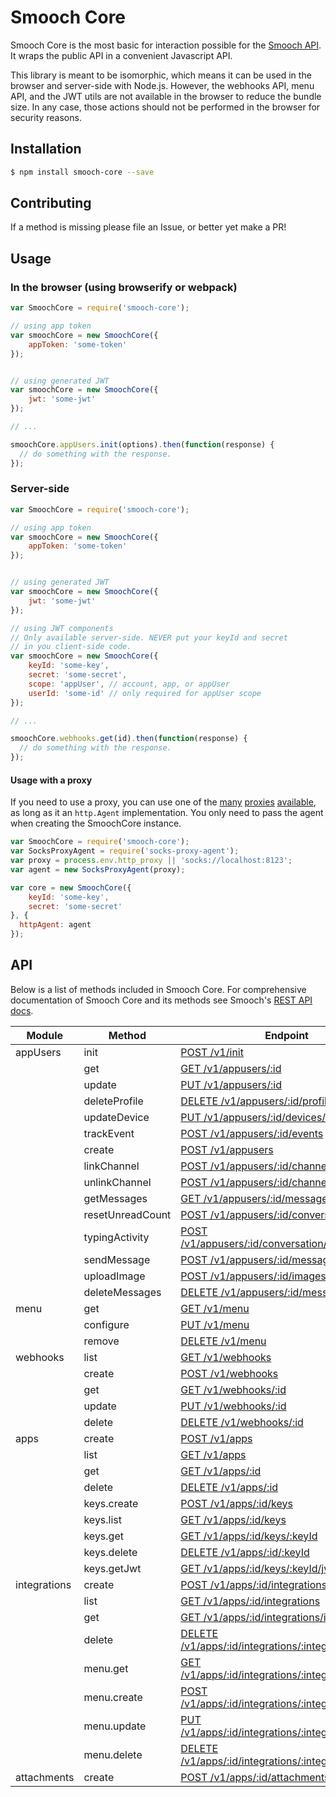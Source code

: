 # Smooch Core

Smooch Core is the most basic for interaction possible for the [Smooch API](http://docs.smooch.io/rest). It wraps the public API in a convenient Javascript API.

This library is meant to be isomorphic, which means it can be used in the browser and server-side with Node.js. However, the webhooks API, menu API, and the JWT utils are not available in the browser to reduce the bundle size. In any case, those actions should not be performed in the browser for security reasons.

## Installation
```bash
$ npm install smooch-core --save
```

## Contributing

If a method is missing please file an Issue, or better yet make a PR!

## Usage

### In the browser (using browserify or webpack)

```js
var SmoochCore = require('smooch-core');

// using app token
var smoochCore = new SmoochCore({
    appToken: 'some-token'
});


// using generated JWT
var smoochCore = new SmoochCore({
    jwt: 'some-jwt'
});

// ...

smoochCore.appUsers.init(options).then(function(response) {
  // do something with the response.
});
```


### Server-side

```js
var SmoochCore = require('smooch-core');

// using app token
var smoochCore = new SmoochCore({
    appToken: 'some-token'
});


// using generated JWT
var smoochCore = new SmoochCore({
    jwt: 'some-jwt'
});

// using JWT components
// Only available server-side. NEVER put your keyId and secret
// in you client-side code.
var smoochCore = new SmoochCore({
    keyId: 'some-key',
    secret: 'some-secret',
    scope: 'appUser', // account, app, or appUser
    userId: 'some-id' // only required for appUser scope
});

// ...

smoochCore.webhooks.get(id).then(function(response) {
  // do something with the response.
});

```

#### Usage with a proxy
If you need to use a proxy, you can use one of the [many](https://www.npmjs.com/package/socks-proxy-agent) [proxies](https://www.npmjs.com/package/http-proxy-agent) [available](https://www.npmjs.com/package/https-proxy-agent), as long as it an `http.Agent` implementation. You only need to pass the agent when creating the SmoochCore instance.


```js
var SmoochCore = require('smooch-core');
var SocksProxyAgent = require('socks-proxy-agent');
var proxy = process.env.http_proxy || 'socks://localhost:8123';
var agent = new SocksProxyAgent(proxy);

var core = new SmoochCore({
    keyId: 'some-key',
    secret: 'some-secret'
}, {
  httpAgent: agent
});
```

## API

Below is a list of methods included in Smooch Core. For comprehensive documentation of Smooch Core and its methods see Smooch's [REST API docs](https://docs.smooch.io/rest/).

| Module       | Method           | Endpoint                                                                                                        |
|--------------|------------------|-----------------------------------------------------------------------------------------------------------------|
| appUsers     | init             | [POST /v1/init](https://docs.smooch.io/rest/?javascript#init) |
|              | get              | [GET /v1/appusers/:id](https://docs.smooch.io/rest/?javascript#get-app-user) |
|              | update           | [PUT /v1/appusers/:id](https://docs.smooch.io/rest/?javascript#update-app-user) |
|              | deleteProfile    | [DELETE /v1/appusers/:id/profile](https://docs.smooch.io/rest/?javascript#delete-app-user) |
|              | updateDevice     | [PUT /v1/appusers/:id/devices/:deviceId](https://docs.smooch.io/rest/?javascript#update-device) |
|              | trackEvent       | [POST /v1/appusers/:id/events](https://docs.smooch.io/rest/?javascript#track-event) |
|              | create           | [POST /v1/appusers](https://docs.smooch.io/rest/?javascript#pre-create-app-user) |
|              | linkChannel      | [POST /v1/appusers/:id/channels](https://docs.smooch.io/rest/?javascript#link-app-user-to-channel) |
|              | unlinkChannel    | [POST /v1/appusers/:id/channels/:channel](https://docs.smooch.io/rest/?javascript#unlink-app-user-from-channel) |
|              | getMessages      | [GET /v1/appusers/:id/messages](https://docs.smooch.io/rest/?javascript#get-messages) |
|              | resetUnreadCount | [POST /v1/appusers/:id/conversation/read](https://docs.smooch.io/rest/?javascript#reset-unread-count) |
|              | typingActivity   | [POST /v1/appusers/:id/conversation/:activity](https://docs.smooch.io/rest/?javascript#typing-activity) |
|              | sendMessage      | [POST /v1/appusers/:id/messages](https://docs.smooch.io/rest/?javascript#post-message) |
|              | uploadImage      | [POST /v1/appusers/:id/images](https://docs.smooch.io/rest/?javascript#upload-image) |
|              | deleteMessages   | [DELETE /v1/appusers/:id/messages](https://docs.smooch.io/rest/?javascript#delete-messages) |
| menu         | get              | [GET /v1/menu](https://docs.smooch.io/rest/?javascript#get-app-menu) |
|              | configure        | [PUT /v1/menu](https://docs.smooch.io/rest/?javascript#update-app-menu) |
|              | remove           | [DELETE /v1/menu](https://docs.smooch.io/rest/?javascript#delete-app-menu) |
| webhooks     | list             | [GET /v1/webhooks](https://docs.smooch.io/rest/?javascript#list-webhooks) |
|              | create           | [POST /v1/webhooks](https://docs.smooch.io/rest/?javascript#create-webhook) |
|              | get              | [GET /v1/webhooks/:id](https://docs.smooch.io/rest/?javascript#get-webhook) |
|              | update           | [PUT /v1/webhooks/:id](https://docs.smooch.io/rest/?javascript#update-webhook) |
|              | delete           | [DELETE /v1/webhooks/:id](https://docs.smooch.io/rest/?javascript#dlete-webhook) |
| apps         | create           | [POST /v1/apps](https://docs.smooch.io/rest/?javascript#create-app) |
|              | list             | [GET /v1/apps](https://docs.smooch.io/rest/?javascript#list-apps) |
|              | get              | [GET /v1/apps/:id](https://docs.smooch.io/rest/?javascript#get-app) |
|              | delete           | [DELETE /v1/apps/:id](https://docs.smooch.io/rest/?javascript#delete-app) |
|              | keys.create      | [POST /v1/apps/:id/keys](https://docs.smooch.io/rest/?javascript#create-key) |
|              | keys.list        | [GET /v1/apps/:id/keys](https://docs.smooch.io/rest/?javascript#list-keys) |
|              | keys.get         | [GET /v1/apps/:id/keys/:keyId](https://docs.smooch.io/rest/?javascript#get-key) |
|              | keys.delete      | [DELETE /v1/apps/:id/:keyId](https://docs.smooch.io/rest/?javascript#delete-key) |
|              | keys.getJwt      | [GET /v1/apps/:id/keys/:keyId/jwt](https://docs.smooch.io/rest/?javascript#get-jwt) |
| integrations | create           | [POST /v1/apps/:id/integrations](https://docs.smooch.io/rest/?javascript#create-integration) |
|              | list             | [GET /v1/apps/:id/integrations](https://docs.smooch.io/rest/?javascript#list-integrations) |
|              | get              | [GET /v1/apps/:id/integrations/integrationId](https://docs.smooch.io/rest/?javascript#get-integration) |
|              | delete           | [DELETE /v1/apps/:id/integrations/:integrationId](https://docs.smooch.io/rest/?javascript#delete-integration) |
|              | menu.get         | [GET /v1/apps/:id/integrations/:integrationId/menu](https://docs.smooch.io/rest/?javascript#get-integration-menu) |
|              | menu.create      | [POST /v1/apps/:id/integrations/:integrationId/menu](https://docs.smooch.io/rest/?javascript#create-integration-menu) |
|              | menu.update      | [PUT /v1/apps/:id/integrations/:integrationId/menu](https://docs.smooch.io/rest/?javascript#update-integration-menu) |
|              | menu.delete      | [DELETE /v1/apps/:id/integrations/:integrationId/menu](https://docs.smooch.io/rest/?javascript#delete-integration-menu) |
| attachments  | create           | [POST /v1/apps/:id/attachments](https://docs.smooch.io/rest/?javascript#upload-attachment) |
